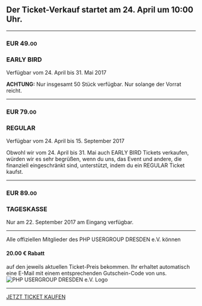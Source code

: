 
<h2 class="text-center">Der Ticket-Verkauf startet am 24. April um 10:00 Uhr.</h2>

<hr class="blockspace">

<div class="tickets">
	<div class="row">
		<div class="col-xs-12 col-sm-4 col-md-3">
			<h3>EUR 49.<small>00</small></h3>	
		</div>
		<div class="col-xs-12 col-sm-8 col-md-9">
			<h3>EARLY BIRD</h3>
			<p class="text-muted">Verfügbar vom 24. April bis 31. Mai 2017</p>
			<p><b class="text-danger">ACHTUNG:</b> Nur insgesamt 50 Stück verfügbar. Nur solange der Vorrat reicht.</p>
		</div>
	</div>
	<hr class="blockspace">
	<div class="row">
		<div class="col-xs-12 col-sm-4 col-md-3">
			<h3>EUR 79.<small>00</small></h3>	
		</div>
		<div class="col-xs-12 col-sm-8 col-md-9">
			<h3>REGULAR</h3>
			<p class="text-muted">Verfügbar vom 24. April bis 15. September 2017</p>
			<p>
				Obwohl wir vom 24. April bis 31. Mai auch EARLY BIRD Tickets verkaufen, würden wir es sehr begrüßen, 
				wenn du uns, das Event und andere, die finanziell eingeschränkt sind, unterstützt, indem du ein REGULAR Ticket kaufst.
			</p>
		</div>
	</div>
	<hr class="blockspace">
	<div class="row">
		<div class="col-xs-12 col-sm-4 col-md-3">
			<h3>EUR 89.<small>00</small></h3>	
		</div>
		<div class="col-xs-12 col-sm-8 col-md-9">
			<h3>TAGESKASSE</h3>
			<p class="text-muted">Nur am 22. September 2017 am Eingang verfügbar.</p>
		</div>
	</div>
</div>

<hr class="blockspace">

<div class="row">
	<div class="col-xs-12 col-sm-12 col-md-9 col-lg-10 text-center">
		Alle offiziellen Mitglieder des PHP USERGROUP DRESDEN e.V. können 
		<h4 class="text-center">
			20.00 &euro; Rabatt
		</h4>
		auf den jeweils aktuellen Ticket-Preis bekommen. 
		Ihr erhaltet automatisch eine E-Mail mit einem entsprechenden Gutschein-Code von uns. 
	</div>
	<div class="hidden-xs hidden-sm col-md-3 col-lg-2">
		<img src="@baseUrl@/images/logo.png" class="img-responsive" alt="PHP USERGROUP DRESDEN e.V. Logo">
	</div>
</div>

<hr class="blockspace">

<div class="text-center">
	<a name="buy-btn"></a>
	<a href="https://www.eventbrite.com/e/php-developer-day-2017-tickets-33522252961?aff=website#tickets" target="_blank" title="JETZT TICKET KAUFEN" class="blockspace btn btn-block btn-success btn-lg text-uppercase">
		<i class="fa fa-ticket"></i> JETZT TICKET KAUFEN <i class="fa fa-ticket"></i>
	</a>
</div>
